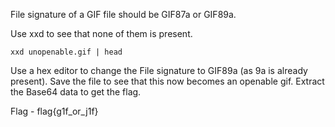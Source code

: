 File signature of a GIF file should be GIF87a or GIF89a. 

Use xxd to see that none of them is present.


```
xxd unopenable.gif | head
```


Use a hex editor to change the File signature to GIF89a (as 9a is already present). Save the file to see that this now becomes an openable gif. Extract the Base64 data to get the flag.

Flag - flag{g1f_or_j1f}